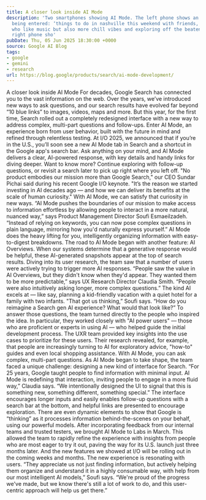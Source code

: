 ```yaml
---
title: A closer look inside AI Mode
description: 'Two smartphones showing AI Mode. The left phone shows an AI Mode prompt
  being entered: ‘things to do in nashville this weekend with friends, we’re big foodies
  who like music but also more chill vibes and exploring off the beaten path’. The
  right phone sho'
pubDate: Thu, 05 Jun 2025 18:30:00 +0000
source: Google AI Blog
tags:
- google
- gemini
- research
url: https://blog.google/products/search/ai-mode-development/
---
```


A closer look inside AI Mode
For decades, Google Search has connected you to the vast information on the web. Over the years, we’ve introduced new ways to ask questions, and our search results have evolved far beyond “10 blue links” to images, videos, maps and more.
But this year, for the first time, Search rolled out a completely redesigned interface with a new way to address complex, multi-part questions and follow-ups. Enter AI Mode, an experience born from user behavior, built with the future in mind and refined through relentless testing.
At I/O 2025, we announced that if you’re in the U.S., you’ll soon see a new AI Mode tab in Search and a shortcut in the Google app's search bar. Ask anything on your mind, and AI Mode delivers a clear, AI-powered response, with key details and handy links for diving deeper. Want to know more? Continue exploring with follow-up questions, or revisit a search later to pick up right where you left off.
"No product embodies our mission more than Google Search," our CEO Sundar Pichai said during his recent Google I/O keynote. "It’s the reason we started investing in AI decades ago — and how we can deliver its benefits at the scale of human curiosity."
With AI Mode, we can satisfy that curiosity in new ways. “AI Mode pushes the boundaries of our mission to make access to information effortless by allowing people to interact in a more natural, nuanced way,” says Product Management Director Soufi Esmaeilzadeh. “Instead of relying on keywords, you can now pose complex questions in plain language, mirroring how you'd naturally express yourself.”
AI Mode does the heavy lifting for you, intelligently organizing information with easy-to-digest breakdowns.
The road to AI Mode began with another feature: AI Overviews. When our systems determine that a generative response would be helpful, these AI-generated snapshots appear at the top of search results. Diving into its user research, the team saw that a number of users were actively trying to trigger more AI responses.
“People saw the value in AI Overviews, but they didn't know when they'd appear. They wanted them to be more predictable,” says UX Research Director Claudia Smith. “People were also intuitively asking longer, more complex questions.” The kind AI excels at — like say, planning a kid-friendly vacation with a quiet hotel for a family with two infants.
"That got us thinking,” Soufi says. “How do you reimagine a Search gen AI experience? What would that look like?”
To answer those questions, the team turned directly to the people who inspired the idea. In particular, they worked closely with "AI power users" — those who are proficient or experts in using AI — who helped guide the initial development process.
The UXR team provided key insights into the use cases to prioritize for these users. Their research revealed, for example, that people are increasingly turning to AI for exploratory advice, "how-to" guides and even local shopping assistance.
With AI Mode, you can ask complex, multi-part questions.
As AI Mode began to take shape, the team faced a unique challenge: designing a new kind of interface for Search. “For 25 years, Google taught people to find information with minimal input. AI Mode is redefining that interaction, inviting people to engage in a more fluid way,” Claudia says. “We intentionally designed the UI to signal that this is something new, something different, something special.”
The interface encourages longer inputs and easily enables follow-up questions with a search bar at the bottom, and helpful links are presented to encourage exploration. There are even dynamic elements to show that Google is “thinking” as it processes information behind-the-scenes on your behalf, using our powerful models.
After incorporating feedback from our internal teams and trusted testers, we brought AI Mode to Labs in March. This allowed the team to rapidly refine the experience with insights from people who are most eager to try it out, paving the way for its U.S. launch just three months later. And the new features we showed at I/O will be rolling out in the coming weeks and months.
The new experience is resonating with users. “They appreciate us not just finding information, but actively helping them organize and understand it in a highly consumable way, with help from our most intelligent AI models,” Soufi says. “We're proud of the progress we've made, but we know there's still a lot of work to do, and this user-centric approach will help us get there.”